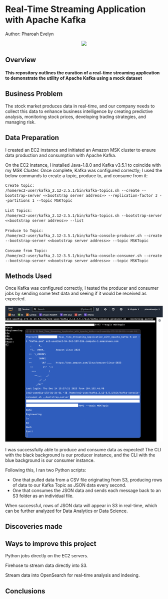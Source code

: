 # Real-Time Streaming Application with Apache Kafka

Author: Pharoah Evelyn

<p align="center">
    <img src="https://github.com/Pharoah0/Real-Time-Streaming-Application-with-Apache-Kafka/blob/main/images/kafka_diagram.png" />
</p>

## Overview

#### This repository outlines the curation of a real-time streaming application to demonstrate the utility of Apache Kafka using a mock dataset

## Business Problem

The stock market produces data in real-time, and our company needs to collect this data to enhance business intelligence by creating predictive analysis, monitoring stock prices, developing trading strategies, and managing risk.

## Data Preparation

I created an EC2 instance and initiated an Amazon MSK cluster to ensure data production and consumption with Apache Kafka.

On the EC2 instance, I installed Java-1.8.0 and Kafka v3.5.1 to coincide with my MSK Cluster. Once complete, Kafka was configured correctly; I used the below commands to create a topic, produce to, and consume from it:

```
Create topic:
/home/ec2-user/kafka_2.12-3.5.1/bin/kafka-topics.sh --create --bootstrap-server <<bootstrap server address>> --replication-factor 3 --partitions 1 --topic MSKTopic

List Topics:
/home/ec2-user/kafka_2.12-3.5.1/bin/kafka-topics.sh --bootstrap-server <<bootstrap server address>> --list

Produce to Topic:
/home/ec2-user/kafka_2.12-3.5.1/bin/kafka-console-producer.sh --create --bootstrap-server <<bootstrap server address>> --topic MSKTopic

Consume from Topic:
/home/ec2-user/kafka_2.12-3.5.1/bin/kafka-console-consumer.sh --create --bootstrap-server <<bootstrap server address>> --topic MSKTopic
```

## Methods Used

Once Kafka was configured correctly, I tested the producer and consumer jobs by sending some text data and seeing if it would be received as expected.

<p align="center">
    <img src="https://github.com/Pharoah0/Real-Time-Streaming-Application-with-Apache-Kafka/blob/main/images/kafka_test.png" />
</p>

I was successfully able to produce and consume data as expected!
The CLI with the black background is our producer instance, and the CLI with the blue background is our consumer instance.

Following this, I ran two Python scripts:

- One that pulled data from a CSV file originating from S3, producing rows of data to our Kafka Topic as JSON data every second.
- One that consumes the JSON data and sends each message back to an S3 folder as an individual file.

When successful, rows of JSON data will appear in S3 in real-time, which can be further analyzed for Data Analytics or Data Science.

## Discoveries made

## Ways to improve this project

Python jobs directly on the EC2 servers.

Firehose to stream data directly into S3.

Stream data into OpenSearch for real-time analysis and indexing.

## Conclusions
